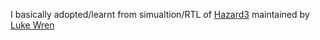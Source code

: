 I basically adopted/learnt from simualtion/RTL of [Hazard3]("https://github.com/Wren6991/Hazard3/tree/stable") maintained by [Luke Wren](https://github.com/Wren6991)
